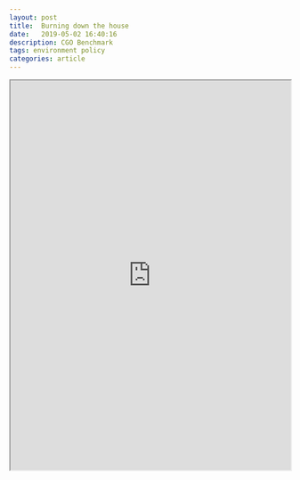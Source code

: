 ```yaml
---
layout: post
title:  Burning down the house
date:   2019-05-02 16:40:16
description: CGO Benchmark
tags: environment policy
categories: article
---
```


<iframe src="https://www.thecgo.org/benchmark/burning-down-the-house/" width="100%" height="700"></iframe>
